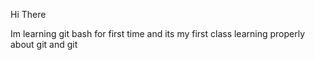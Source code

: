 Hi There

Im learning git bash for first time and its my first class learning properly about git and git
